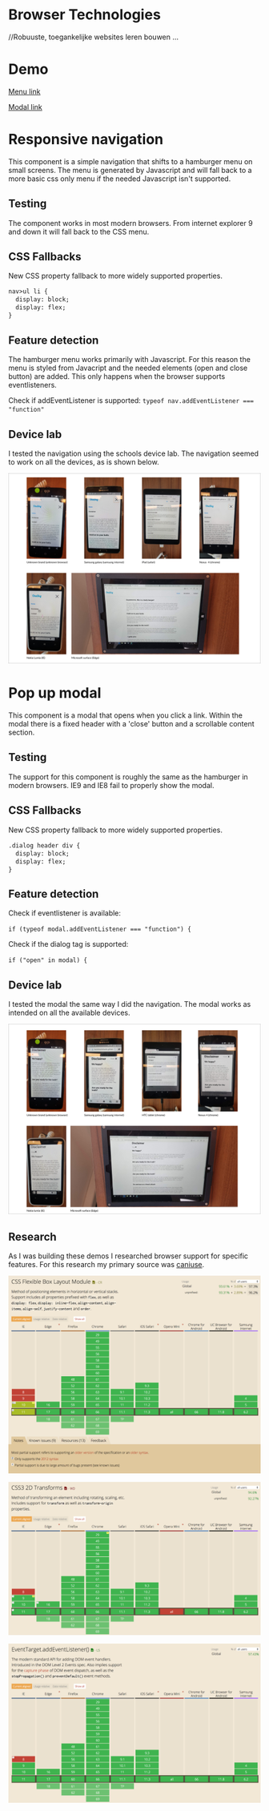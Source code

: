 # Browser Technologies

//Robuuste, toegankelijke websites leren bouwen …

# Demo

[Menu link](https://hackshackshacks.github.io/browser-technologies/opdracht2/index.html)

[Modal link](https://hackshackshacks.github.io/browser-technologies/opdracht2/disclaimer.html)

# Responsive navigation

This component is a simple navigation that shifts to a hamburger menu on small screens. The menu is generated by Javascript and will fall back to a more basic css only menu if the needed Javascript isn't supported.

## Testing

The component works in most modern browsers. From internet explorer 9 and down it will fall back to the CSS menu.

## CSS Fallbacks

New CSS property fallback to more widely supported properties.

```
nav>ul li {
  display: block;
  display: flex;
}
```

## Feature detection

The hamburger menu works primarily with Javascript. For this reason the menu is styled from Javacript and the needed elements (open and close button) are added. This only happens when the browser supports eventlisteners.

Check if addEventListener is supported: `typeof nav.addEventListener === "function"`

## Device lab

I tested the navigation using the schools device lab. The navigation seemed to work on all the devices, as is shown below.

![Device lab test - menu](https://github.com/hackshackshacks/browser-technologies/blob/master/opdracht2/readme_images/menu.png?raw=true)

# Pop up modal

This component is a modal that opens when you click a link. Within the modal there is a fixed header with a 'close' button and a scrollable content section.

## Testing

The support for this component is roughly the same as the hamburger in modern browsers. IE9 and IE8 fail to properly show the modal.

## CSS Fallbacks

New CSS property fallback to more widely supported properties.

```
.dialog header div {
  display: block;
  display: flex;
}
```

## Feature detection

Check if eventlistener is available:

`if (typeof modal.addEventListener === "function") {`

Check if the dialog tag is supported:

`if ("open" in modal) {`

## Device lab

I tested the modal the same way I did the navigation. The modal works as intended on all the available devices.

![Device lab test - modal](https://github.com/hackshackshacks/browser-technologies/blob/master/opdracht2/readme_images/modal_total.png?raw=true)

## Research

As I was building these demos I researched browser support for specific features. For this research my primary source was [caniuse](http://www.caniuse.com).

![flex](https://github.com/hackshackshacks/browser-technologies/blob/master/opdracht2/readme_images/flex.png?raw=true)

![transform](https://github.com/hackshackshacks/browser-technologies/blob/master/opdracht2/readme_images/transform.png?raw=true)

![Device lab test - modal](https://github.com/hackshackshacks/browser-technologies/blob/master/opdracht2/readme_images/eventlistener.png?raw=true)
